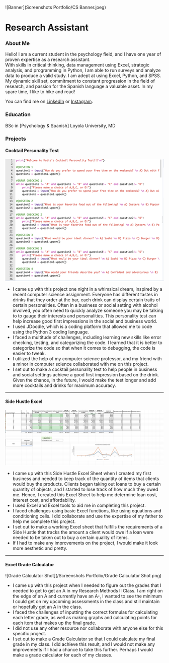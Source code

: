 ![Banner](Screenshots Portfolio/CS Banner.jpeg)
# Research Assistant

### About Me 
Hello! I am a current student in the psychology field, and I have one year of proven expertise as a research assistant.  
With skills in critical thinking, data management using Excel, strategic analysis, and programming in Python, I am able to run surveys and analyze data to produce a valid study. I am adept at using Excel, Python, and SPSS.  
My dynamic skill set, commitment to constant progression in the field of research, and passion for the Spanish language a valuable asset. In my spare time, I like to hike and read! 
 
You can find me on [LinkedIn](https://www.linkedin.com/in/kathleen-ott-de-vries-832b53266/) or [Instagram](https://www.youtube.com/watch?v=dQw4w9WgXcQ).

### Education 
BSc in [Psychology & Spanish]
Loyola University, MD

### Projects

#### Cocktail Personality Test
![Cocktail Personality Test](/Screenshots%20Portfolio/Personality%20Test%20Shot.png)
- I came up with this project one night in a whimsical dream, inspired by a recent computer science assignment. Everyone has different tastes in drinks that they order at the bar, each drink can display certain traits of certain personalities. Often in a business or social setting with alcohol involved, you often need to quickly analyze someone you may be talking to to gauge their interests and personalities. This personality test can help increase good first impressions in the social and business world.
- I used JDoodle, which is a coding platform that allowed me to code using the Python 3 coding language.
- I faced a multitude of challenges, including learning new skills like error checking, testing, and categorizing the code. I learned that it is better to categorize the code so that when it comes to debugging, the code is easier to tweak.
- I utilized the help of my computer science professor, and my friend with a minor in computer science collaborated with me on this project.
- I set out to make a cocktail personality test to help people in business and social settings achieve a good first impression based on the drink. Given the chance, in the future, I would make the test longer and add more cocktails and drinks for maximum accuracy.
***

#### Side Hustle Excel
![Side Hustle Shot](/Screenshots%20Portfolio/Side%20Hustle%20Shot.png)
- I came up with this Side Hustle Excel Sheet when I created my first business and needed to keep track of the quantity of items that clients would buy the products. Clients began taking out loans to buy a certain quantity of objects, and I started to lose track of how much they owed me. Hence, I created this Excel Sheet to help me determine loan cost, interest cost, and affordability.
- I used Excel and Excel tools to aid me in completing this project.
- I faced challenges using basic Excel functions, like using equations and conditioning cells. I did collaborate and use the expertise of my father to help me complete this project.
- I set out to make a working Excel sheet that fulfills the requirements of a Side Hustle that tracks the amount a client would owe if a loan were needed to be taken out to buy a certain quality of items.
- If I had to make any improvements on the project, I would make it look more aesthetic and pretty.
***

#### Excel Grade Calculator
 ![Grade Calculator Shot](/Screenshots Portfolio/Grade Calculator Shot.png)
- I came up with this project when I needed to figure out the grades that I needed to get to get an A in my Research Methods II Class. I am right on the edge of an A and currently have an A-, I wanted to see the minimum I could get on my upcoming assessments in the class and still maintain or hopefully get an A in the class.
- I faced the challenges of inputting the correct formulas for calculating each letter grade, as well as making graphs and calculating points for each item that makes up the final grade.
- I did not use any other resource nor collaborate with anyone else for this specific project.
- I set out to make a Grade Calculator so that I could calculate my final grade in my class. I did achieve this result, and I would not make any improvements if I had a chance to take this further. Perhaps I would make a grade calculator for each of my classes. 


[def]: /Screenshots%20Portfolio/Side%20Hustle%20Shot.png
